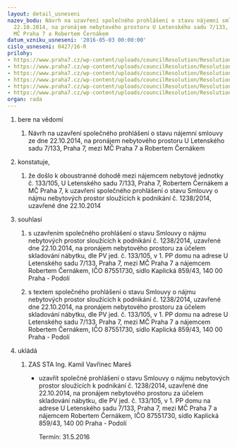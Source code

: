 ```yaml
---
layout: detail_usneseni
nazev_bodu: Návrh na uzavření společného prohlášení o stavu nájemní smlouvy ze dne
  22.10.2014, na pronájem nebytového prostoru U Letenského sadu 7/133, Praha 7, mezi
  MČ Praha 7 a Robertem Černákem
datum_vzniku_usneseni: '2016-05-03 00:00:00'
cislo_usneseni: 0427/16-R
prilohy:
- https://www.praha7.cz/wp-content/uploads/councilResolution/Resolutions/27626/export/DZ_Cernak~53280.docx
- https://www.praha7.cz/wp-content/uploads/councilResolution/Resolutions/27626/export/CernakRobert_Uletenskehosadu7_133sklad_smlouva~53279.pdf
- https://www.praha7.cz/wp-content/uploads/councilResolution/Resolutions/27626/export/Usneseni0837_14_R_29102014_zadostiobcanu~53278.doc
- https://www.praha7.cz/wp-content/uploads/councilResolution/Resolutions/27626/export/Usneseni0950_14_R_09122014_neplatnostdodatkukNS~53277.doc
- https://www.praha7.cz/wp-content/uploads/councilResolution/Resolutions/27626/export/CernakRobertSpolecneprohlaseni~53276.doc
- https://www.praha7.cz/wp-content/uploads/councilResolution/Resolutions/27626/export/export~299486.pdf
organ: rada
---
```

<ol class="urzList_view" id="urzList">
<li id="" class="urzClass1"><span name="1">bere na vědomí</span> 
<ol class="urzOlClass">
<li id="" class="urzClass2" style="TEXT-ALIGN: left"><span><p>Návrh na uzavření společného prohlášení o stavu nájemní smlouvy ze dne 22.10.2014, na pronájem nebytového prostoru U Letenského sadu 7/133, Praha 7, mezi MČ Praha 7 a Robertem Černákem</p></span></li></ol></li>
<li id="" class="urzClass1"><span name="50">konstatuje,</span> 
<ol class="urzOlClass">
<li id="" class="urzClass2" style="TEXT-ALIGN: left"><span><p>že došlo k oboustranné dohodě mezi nájemcem nebytové jednotky č. 133/105, U Letenského sadu 7/133, Praha 7, Robertem Černákem a MČ Praha 7, k uzavření společného prohlášení o stavu Smlouvy o nájmu nebytových prostor sloužících k podnikání č. 1238/2014, uzavřené dne 22.10.2014</p></span></li></ol></li>
<li id="" class="urzClass1"><span name="26">souhlasí</span> 
<ol class="urzOlClass">
<li id="" class="urzClass2" style="TEXT-ALIGN: left"><span><p>s uzavřením společného prohlášení o stavu Smlouvy o nájmu nebytových prostor sloužících k podnikání č. 1238/2014, uzavřené dne 22.10.2014, na pronájem nebytového prostoru za účelem skladování nábytku, dle PV jed. č. 133/105, v 1. PP domu na adrese U Letenského sadu 7/133, Praha 7, mezi MČ Praha 7 a nájemcem Robertem Černákem, IČO 87551730, sídlo Kaplická 859/43, 140 00 Praha - Podolí</p></span></li>
<li id="" class="urzClass2" style="TEXT-ALIGN: left"><span><p>s textem společného prohlášení o stavu Smlouvy o nájmu nebytových prostor sloužících k podnikání č. 1238/2014, uzavřené dne 22.10.2014, na pronájem nebytového prostoru za účelem skladování nábytku, dle PV jed. č. 133/105, v 1. PP domu na adrese U Letenského sadu 7/133, Praha 7, mezi MČ Praha 7 a nájemcem Robertem Černákem, IČO 87551730, sídlo Kaplická 859/43, 140 00 Praha - Podolí</p></span></li></ol></li><li class="urzClass1" id="urzUkoly"><span name="1">ukládá</span><ol class="urzOlClass"><li class="urzClass2"><span><p>ZAS STA Ing. Kamil Vavřinec Mareš</p></span><ul class="urzUlClass"><li class="urzClass3"><span><p>uzavřít společné prohlášení o stavu Smlouvy o nájmu nebytových prostor sloužících k podnikání č. 1238/2014, uzavřené dne 22.10.2014, na pronájem nebytového prostoru za účelem skladování nábytku, dle PV jed. č. 133/105, v 1. PP domu na adrese U Letenského sadu 7/133, Praha 7, mezi MČ Praha 7 a nájemcem Robertem Černákem, IČO 87551730, sídlo Kaplická 859/43, 140 00 Praha - Podolí</p></span><span class="urzUkolTermin">  Termín:&nbsp;31.5.2016</span></li></ul></li></ol></li>
</ol>